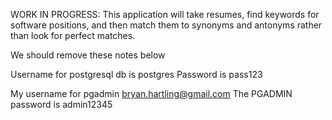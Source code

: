 WORK IN PROGRESS:
This application will take resumes, find keywords for software positions, and then match them to synonyms and antonyms
rather than look for perfect matches.


We should remove these notes below

Username for postgresql db is postgres
Password is pass123

My username for pgadmin bryan.hartling@gmail.com
The PGADMIN password is admin12345

